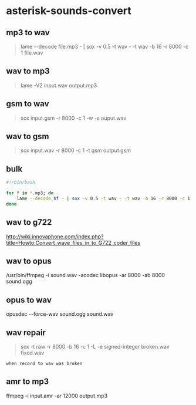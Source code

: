 # asterisk-sounds-convert

## mp3 to wav 

> lame --decode file.mp3 - | sox -v 0.5 -t wav - -t wav -b 16 -r 8000 -c 1 file.wav

## wav to mp3

> lame -V2 input.wav output.mp3

## gsm to wav

> sox input.gsm -r 8000 -c 1 -w -s ouput.wav

## wav to gsm

> sox input.wav -r 8000 -c 1 -t gsm output.gsm


## bulk

`````bash
#!/bin/bash

for f in *.mp3; do
    lame --decode $f - | sox -v 0.5 -t wav - -t wav -b 16 -r 8000 -c 1 $(basename -s .mp3 $f).wav
done
`````

## wav to g722

http://wiki.innovaphone.com/index.php?title=Howto:Convert_wave_files_in_to_G722_coder_files


## wav to opus

/usr/bin/ffmpeg -i sound.wav -acodec libopus -ar 8000 -ab 8000 sound.ogg 

## opus to wav 

opusdec --force-wav sound.ogg sound.wav

## wav repair

> sox -t raw -r 8000 -b 16 -c 1 -L -e signed-integer broken.wav fixed.wav

`````
when record to wav was broken
`````

## amr to mp3
ffmpeg -i input.amr -ar 12000 output.mp3

